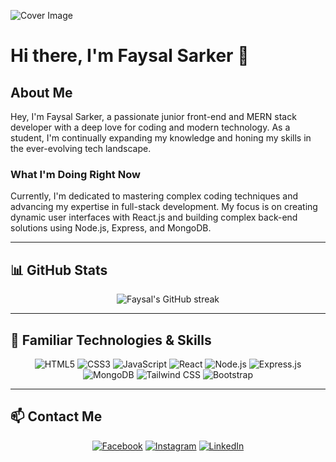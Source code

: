 ![Cover Image](https://img.freepik.com/premium-photo/3d-render-shows-closeup-shot-laptop-screen-modern-office-work-environment-toned-image-with-selective-focus_76964-352577.jpg?w=826)

# Hi there, I'm Faysal Sarker 👋

## About Me
Hey, I'm Faysal Sarker, a passionate junior front-end and MERN stack developer with a deep love for coding and modern technology. As a student, I'm continually expanding my knowledge and honing my skills in the ever-evolving tech landscape.

### What I'm Doing Right Now
Currently, I'm dedicated to mastering complex coding techniques and advancing my expertise in full-stack development. My focus is on creating dynamic user interfaces with React.js and building complex back-end solutions using Node.js, Express, and MongoDB.

---

## 📊 GitHub Stats
<p align="center">
<img src="https://github-readme-streak-stats.herokuapp.com/?user=faysalsarker-dev&theme=navy-blue" alt="Faysal's GitHub streak"/>
</p>



---

## 🚀 Familiar Technologies & Skills
<p align="center">
  <img src="https://img.icons8.com/color/48/000000/html-5.png" alt="HTML5"/>
  <img src="https://img.icons8.com/color/48/000000/css3.png" alt="CSS3"/>
  <img src="https://img.icons8.com/color/48/000000/javascript.png" alt="JavaScript"/>
  <img src="https://img.icons8.com/color/48/000000/react-native.png" alt="React"/>
  <img src="https://img.icons8.com/color/48/000000/nodejs.png" alt="Node.js"/>
  <img src="https://img.icons8.com/ios/50/000000/express-js.png" alt="Express.js"/>
  <img src="https://img.icons8.com/color/48/000000/mongodb.png" alt="MongoDB"/>
  <img src="https://img.icons8.com/color/48/000000/tailwindcss.png" alt="Tailwind CSS"/>
  <img src="https://img.icons8.com/color/48/000000/bootstrap.png" alt="Bootstrap"/>
</p>

---

## 📫 Contact Me
<p align="center">
  <a href="https://www.facebook.com/faysal.sharker.140/"><img src="https://img.icons8.com/color/48/000000/facebook.png" alt="Facebook"/></a>
  <a href="https://www.instagram.com/faysal_sarker_"><img src="https://img.icons8.com/color/48/000000/instagram-new.png" alt="Instagram"/></a>
  <a href="https://www.linkedin.com/in/faysalsarker-dev/?originalSubdomain=bd"><img src="https://img.icons8.com/color/48/000000/linkedin.png" alt="LinkedIn"/></a>
</p>
